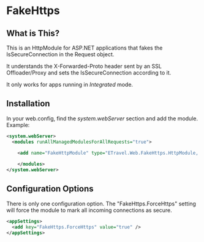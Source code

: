 FakeHttps
=========

What is This?
-------------

This is an HttpModule for ASP.NET applications that fakes the IsSecureConnection in the Request object.

It understands the  X-Forwarded-Proto header sent by an SSL Offloader/Proxy and sets the IsSecureConnection according to it.

It only works for apps running in *Integrated* mode.

Installation
---------------------

In your web.config, find the *system.webServer* section and add the module. Example:

```xml
<system.webServer>
  <modules runAllManagedModulesForAllRequests="true">
   
	<add name="FakeHttpModule" type="ETravel.Web.FakeHttps.HttpModule, ETravel.Web.FakeHttps"/>

    </modules>
</system.webServer>
```


Configuration Options
---------------------

There is only one configuration option. The "FakeHttps.ForceHttps" setting will
force the module to mark all incoming connections as secure.

```xml
<appSettings>
  <add key="FakeHttps.ForceHttps" value="true" />
</appSettings>
```